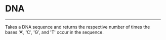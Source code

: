 # DNA
-----
Takes a DNA sequence and returns the respective number of times the bases 'A', 'C', 'G', and 'T' occur in the sequence.